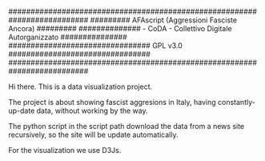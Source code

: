 ##########################################################################
        ######### AFAscript (Aggressioni Fasciste Ancora)  #########
############## - CoDA - Collettivo Digitale Autorganizzato ###############
################################ GPL v3.0 ################################
##########################################################################

Hi there. This is a data visualization project.

The project is about showing fascist aggresions in Italy, 
having constantly-up-date data, without working by the way.

The python script in the script path download the data from a news site recursively,
so the site will be update automatically.

For the visualization we use D3Js.

